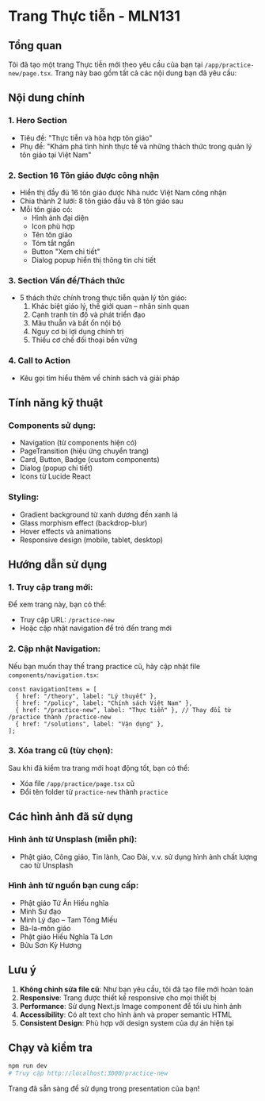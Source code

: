 # Trang Thực tiễn - MLN131

## Tổng quan

Tôi đã tạo một trang Thực tiễn mới theo yêu cầu của bạn tại `/app/practice-new/page.tsx`. Trang này bao gồm tất cả các nội dung bạn đã yêu cầu:

## Nội dung chính

### 1. Hero Section

- Tiêu đề: "Thực tiễn và hòa hợp tôn giáo"
- Phụ đề: "Khám phá tình hình thực tế và những thách thức trong quản lý tôn giáo tại Việt Nam"

### 2. Section 16 Tôn giáo được công nhận

- Hiển thị đầy đủ 16 tôn giáo được Nhà nước Việt Nam công nhận
- Chia thành 2 lưới: 8 tôn giáo đầu và 8 tôn giáo sau
- Mỗi tôn giáo có:
  - Hình ảnh đại diện
  - Icon phù hợp
  - Tên tôn giáo
  - Tóm tắt ngắn
  - Button "Xem chi tiết"
  - Dialog popup hiển thị thông tin chi tiết

### 3. Section Vấn đề/Thách thức

- 5 thách thức chính trong thực tiễn quản lý tôn giáo:
  1. Khác biệt giáo lý, thế giới quan – nhân sinh quan
  2. Cạnh tranh tín đồ và phát triển đạo
  3. Mâu thuẫn và bất ổn nội bộ
  4. Nguy cơ bị lợi dụng chính trị
  5. Thiếu cơ chế đối thoại bền vững

### 4. Call to Action

- Kêu gọi tìm hiểu thêm về chính sách và giải pháp

## Tính năng kỹ thuật

### Components sử dụng:

- Navigation (từ components hiện có)
- PageTransition (hiệu ứng chuyển trang)
- Card, Button, Badge (custom components)
- Dialog (popup chi tiết)
- Icons từ Lucide React

### Styling:

- Gradient background từ xanh dương đến xanh lá
- Glass morphism effect (backdrop-blur)
- Hover effects và animations
- Responsive design (mobile, tablet, desktop)

## Hướng dẫn sử dụng

### 1. Truy cập trang mới:

Để xem trang này, bạn có thể:

- Truy cập URL: `/practice-new`
- Hoặc cập nhật navigation để trỏ đến trang mới

### 2. Cập nhật Navigation:

Nếu bạn muốn thay thế trang practice cũ, hãy cập nhật file `components/navigation.tsx`:

```tsx
const navigationItems = [
  { href: "/theory", label: "Lý thuyết" },
  { href: "/policy", label: "Chính sách Việt Nam" },
  { href: "/practice-new", label: "Thực tiễn" }, // Thay đổi từ /practice thành /practice-new
  { href: "/solutions", label: "Vận dụng" },
];
```

### 3. Xóa trang cũ (tùy chọn):

Sau khi đã kiểm tra trang mới hoạt động tốt, bạn có thể:

- Xóa file `/app/practice/page.tsx` cũ
- Đổi tên folder từ `practice-new` thành `practice`

## Các hình ảnh đã sử dụng

### Hình ảnh từ Unsplash (miễn phí):

- Phật giáo, Công giáo, Tin lành, Cao Đài, v.v. sử dụng hình ảnh chất lượng cao từ Unsplash

### Hình ảnh từ nguồn bạn cung cấp:

- Phật giáo Tứ Ân Hiếu nghĩa
- Minh Sư đạo
- Minh Lý đạo – Tam Tông Miếu
- Bà-la-môn giáo
- Phật giáo Hiếu Nghĩa Tà Lơn
- Bửu Sơn Kỳ Hương

## Lưu ý

1. **Không chỉnh sửa file cũ**: Như bạn yêu cầu, tôi đã tạo file mới hoàn toàn
2. **Responsive**: Trang được thiết kế responsive cho mọi thiết bị
3. **Performance**: Sử dụng Next.js Image component để tối ưu hình ảnh
4. **Accessibility**: Có alt text cho hình ảnh và proper semantic HTML
5. **Consistent Design**: Phù hợp với design system của dự án hiện tại

## Chạy và kiểm tra

```bash
npm run dev
# Truy cập http://localhost:3000/practice-new
```

Trang đã sẵn sàng để sử dụng trong presentation của bạn!
